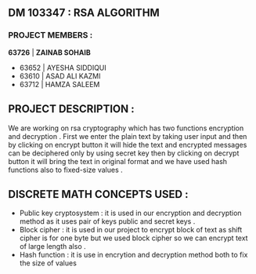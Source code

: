 ## DM 103347 : RSA ALGORITHM

### PROJECT MEMBERS :
**63726** | **ZAINAB SOHAIB**
 * 63652   | AYESHA SIDDIQUI
 * 63610  | ASAD ALI KAZMI
 * 63712  | HAMZA SALEEM
 
## PROJECT DESCRIPTION :
We are working on rsa cryptography which has two functions encryption and decryption . First we  enter the plain text by taking user input and then by clicking on encrypt button it will hide the text and encrypted messages can be deciphered only by using secret key then by clicking on decrypt button it will bring the text in original format and we have used hash functions also to fixed-size values .

## DISCRETE MATH CONCEPTS USED :
* Public key cryptosystem : it is used in our encryption and decryption method as it uses pair of keys public and secret keys .
* Block cipher : it is used in our project to encrypt block of text as shift cipher is for one byte but we used block cipher so we can encrypt text of large length also .
* Hash function : it is use in encrytion and decryption method both to fix the size of values


